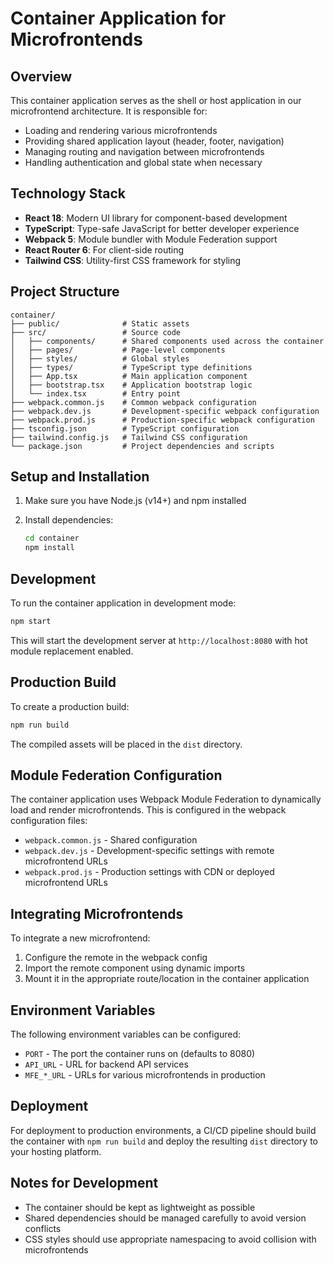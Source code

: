 # Container Application for Microfrontends

## Overview

This container application serves as the shell or host application in our microfrontend architecture. It is responsible for:

- Loading and rendering various microfrontends
- Providing shared application layout (header, footer, navigation)
- Managing routing and navigation between microfrontends
- Handling authentication and global state when necessary

## Technology Stack

- **React 18**: Modern UI library for component-based development
- **TypeScript**: Type-safe JavaScript for better developer experience
- **Webpack 5**: Module bundler with Module Federation support
- **React Router 6**: For client-side routing
- **Tailwind CSS**: Utility-first CSS framework for styling

## Project Structure

```
container/
├── public/              # Static assets
├── src/                 # Source code
│   ├── components/      # Shared components used across the container
│   ├── pages/           # Page-level components 
│   ├── styles/          # Global styles
│   ├── types/           # TypeScript type definitions
│   ├── App.tsx          # Main application component
│   ├── bootstrap.tsx    # Application bootstrap logic
│   └── index.tsx        # Entry point
├── webpack.common.js    # Common webpack configuration
├── webpack.dev.js       # Development-specific webpack configuration
├── webpack.prod.js      # Production-specific webpack configuration
├── tsconfig.json        # TypeScript configuration
├── tailwind.config.js   # Tailwind CSS configuration
└── package.json         # Project dependencies and scripts
```

## Setup and Installation

1. Make sure you have Node.js (v14+) and npm installed

2. Install dependencies:
   ```bash
   cd container
   npm install
   ```

## Development

To run the container application in development mode:

```bash
npm start
```

This will start the development server at `http://localhost:8080` with hot module replacement enabled.

## Production Build

To create a production build:

```bash
npm run build
```

The compiled assets will be placed in the `dist` directory.

## Module Federation Configuration

The container application uses Webpack Module Federation to dynamically load and render microfrontends. This is configured in the webpack configuration files:

- `webpack.common.js` - Shared configuration
- `webpack.dev.js` - Development-specific settings with remote microfrontend URLs
- `webpack.prod.js` - Production settings with CDN or deployed microfrontend URLs

## Integrating Microfrontends

To integrate a new microfrontend:

1. Configure the remote in the webpack config
2. Import the remote component using dynamic imports
3. Mount it in the appropriate route/location in the container application

## Environment Variables

The following environment variables can be configured:

- `PORT` - The port the container runs on (defaults to 8080)
- `API_URL` - URL for backend API services
- `MFE_*_URL` - URLs for various microfrontends in production

## Deployment

For deployment to production environments, a CI/CD pipeline should build the container with `npm run build` and deploy the resulting `dist` directory to your hosting platform.

## Notes for Development

- The container should be kept as lightweight as possible
- Shared dependencies should be managed carefully to avoid version conflicts
- CSS styles should use appropriate namespacing to avoid collision with microfrontends
